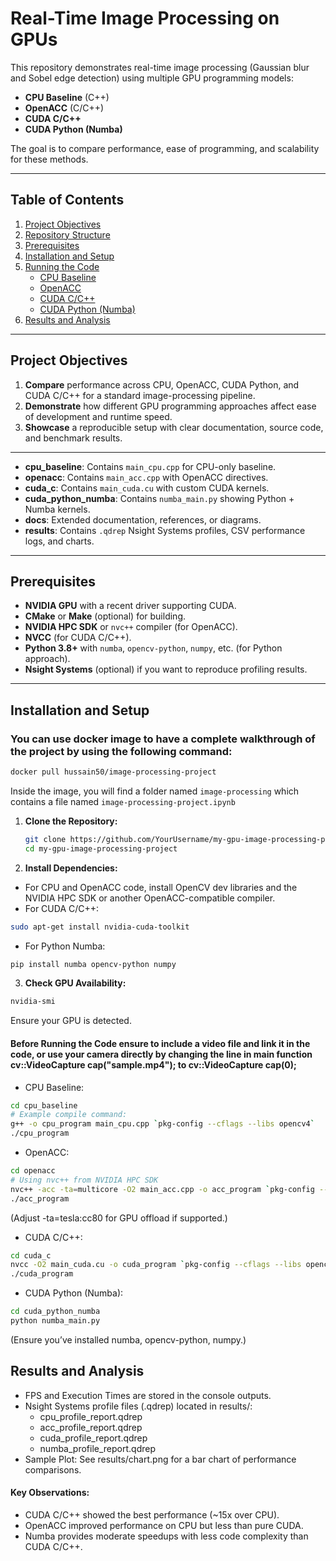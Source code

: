 # Real-Time Image Processing on GPUs

This repository demonstrates real-time image processing (Gaussian blur and Sobel edge detection) using multiple GPU programming models:
- **CPU Baseline** (C++)
- **OpenACC** (C/C++)
- **CUDA C/C++** 
- **CUDA Python (Numba)**

The goal is to compare performance, ease of programming, and scalability for these methods.

---

## Table of Contents
1. [Project Objectives](#project-objectives)
2. [Repository Structure](#repository-structure)
3. [Prerequisites](#prerequisites)
4. [Installation and Setup](#installation-and-setup)
5. [Running the Code](#running-the-code)
   - [CPU Baseline](#cpu-baseline)
   - [OpenACC](#openacc)
   - [CUDA C/C++](#cuda-cc)
   - [CUDA Python (Numba)](#cuda-python-numba)
6. [Results and Analysis](#results-and-analysis)

---

## Project Objectives

1. **Compare** performance across CPU, OpenACC, CUDA Python, and CUDA C/C++ for a standard image-processing pipeline.
2. **Demonstrate** how different GPU programming approaches affect ease of development and runtime speed.
3. **Showcase** a reproducible setup with clear documentation, source code, and benchmark results.

---


- **cpu_baseline**: Contains `main_cpu.cpp` for CPU-only baseline.
- **openacc**: Contains `main_acc.cpp` with OpenACC directives.
- **cuda_c**: Contains `main_cuda.cu` with custom CUDA kernels.
- **cuda_python_numba**: Contains `numba_main.py` showing Python + Numba kernels.
- **docs**: Extended documentation, references, or diagrams.
- **results**: Contains `.qdrep` Nsight Systems profiles, CSV performance logs, and charts.

---

## Prerequisites

- **NVIDIA GPU** with a recent driver supporting CUDA.
- **CMake** or **Make** (optional) for building.  
- **NVIDIA HPC SDK** or `nvc++` compiler (for OpenACC).  
- **NVCC** (for CUDA C/C++).  
- **Python 3.8+** with `numba`, `opencv-python`, `numpy`, etc. (for Python approach).
- **Nsight Systems** (optional) if you want to reproduce profiling results.

---

## Installation and Setup

### You can use docker image to have a complete walkthrough of the project by using the following command:
```bash
docker pull hussain50/image-processing-project
```
Inside the image, you will find a folder named `image-processing` which contains a file named ```image-processing-project.ipynb```


1. **Clone the Repository:**
   ```bash
   git clone https://github.com/YourUsername/my-gpu-image-processing-project.git
   cd my-gpu-image-processing-project
   ```

2. **Install Dependencies:**

- For CPU and OpenACC code, install OpenCV dev libraries and the NVIDIA HPC SDK or another OpenACC-compatible compiler.
- For CUDA C/C++:
```bash
sudo apt-get install nvidia-cuda-toolkit
```
- For Python Numba:
```bash
pip install numba opencv-python numpy
```
3. **Check GPU Availability:**
```bash
nvidia-smi
```
Ensure your GPU is detected.

#### Before Running the Code ensure to include a video file and link it in the code, or use your camera directly by changing the line in main function cv::VideoCapture cap("sample.mp4"); to cv::VideoCapture cap(0);

- CPU Baseline:
```bash
cd cpu_baseline
# Example compile command:
g++ -o cpu_program main_cpu.cpp `pkg-config --cflags --libs opencv4`
./cpu_program
```
- OpenACC:
```bash
cd openacc
# Using nvc++ from NVIDIA HPC SDK
nvc++ -acc -ta=multicore -O2 main_acc.cpp -o acc_program `pkg-config --cflags --libs opencv4`
./acc_program
```
(Adjust -ta=tesla:cc80 for GPU offload if supported.)

- CUDA C/C++:
```bash
cd cuda_c
nvcc -O2 main_cuda.cu -o cuda_program `pkg-config --cflags --libs opencv4`
./cuda_program
```
- CUDA Python (Numba):
```bash
cd cuda_python_numba
python numba_main.py
```
(Ensure you’ve installed numba, opencv-python, numpy.)

## Results and Analysis

- FPS and Execution Times are stored in the console outputs.
- Nsight Systems profile files (.qdrep) located in results/:
    - cpu_profile_report.qdrep
    - acc_profile_report.qdrep
    - cuda_profile_report.qdrep
    - numba_profile_report.qdrep
- Sample Plot: See results/chart.png for a bar chart of performance comparisons.
#### Key Observations:

- CUDA C/C++ showed the best performance (~15x over CPU).
- OpenACC improved performance on CPU but less than pure CUDA.
- Numba provides moderate speedups with less code complexity than CUDA C/C++.
